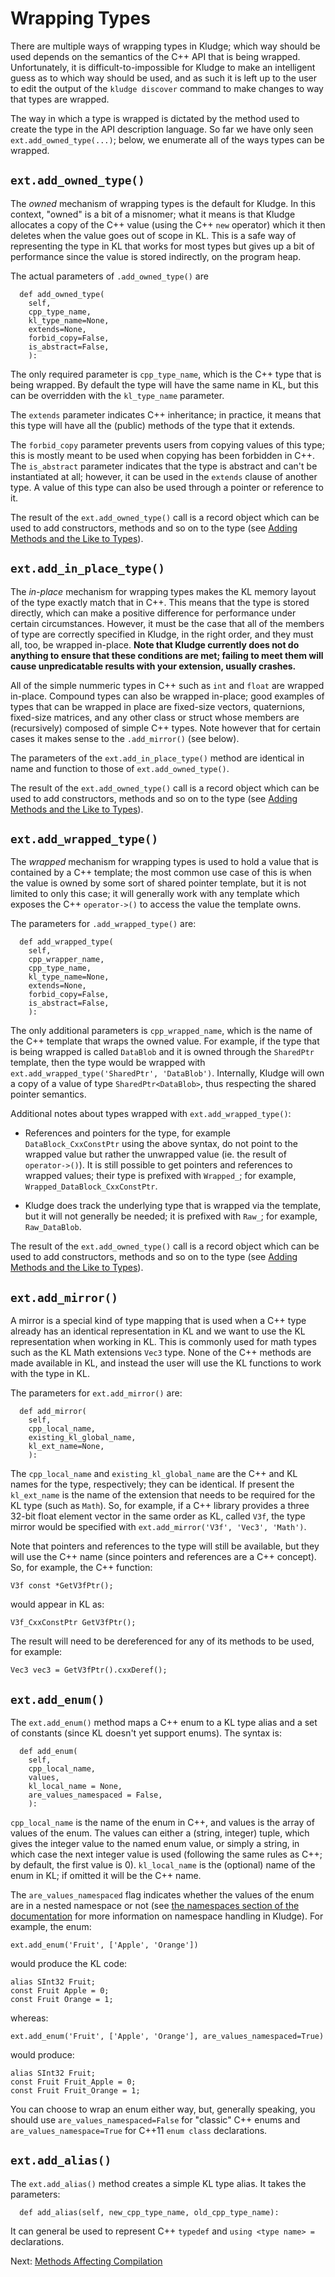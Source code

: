 # Wrapping Types

There are multiple ways of wrapping types in Kludge; which way should be used depends on the semantics of the C++ API that is being wrapped.  Unfortunately, it is difficult-to-impossible for Kludge to make an intelligent guess as to which way should be used, and as such it is left up to the user to edit the output of the `kludge discover` command to make changes to way that types are wrapped.

The way in which a type is wrapped is dictated by the method used to create the type in the API description language.  So far we have only seen `ext.add_owned_type(...)`; below, we enumerate all of the ways types can be wrapped.

## `ext.add_owned_type()`

The *owned* mechanism of wrapping types is the default for Kludge.  In this context, "owned" is a bit of a misnomer; what it means is that Kludge allocates a copy of the C++ value (using the C++ `new` operator) which it then deletes when the value goes out of scope in KL.  This is a safe way of representing the type in KL that works for most types but gives up a bit of performance since the value is stored indirectly, on the program heap.

The actual parameters of `.add_owned_type()` are

```
  def add_owned_type(
    self,
    cpp_type_name,
    kl_type_name=None,
    extends=None,
    forbid_copy=False,
    is_abstract=False,
    ):
```

The only required parameter is `cpp_type_name`, which is the C++ type that is being wrapped.  By default the type will have the same name in KL, but this can be overridden with the `kl_type_name` parameter.

The `extends` parameter indicates C++ inheritance; in practice, it means that this type will have all the (public) methods of the type that it extends.

The `forbid_copy` parameter prevents users from copying values of this type; this is mostly meant to be used when copying has been forbidden in C++.  The `is_abstract` parameter indicates that the type is abstract and can't be instantiated at all; however, it can be used in the `extends` clause of another type.  A value of this type can also be used through a pointer or reference to it.

The result of the `ext.add_owned_type()` call is a record object which can be used to add constructors, methods and so on to the type (see [Adding Methods and the Like to Types](adl-methods.md)).

## `ext.add_in_place_type()`

The *in-place* mechanism for wrapping types makes the KL memory layout of the type exactly match that in C++.  This means that the type is stored directly, which can make a positive difference for performance under certain circumstances.  However, it must be the case that all of the members of type are correctly specified in Kludge, in the right order, and they must all, too, be wrapped in-place.  **Note that Kludge currently does not do anything to ensure that these conditions are met; failing to meet them will cause unpredicatable results with your extension, usually crashes.**

All of the simple nummeric types in C++ such as `int` and `float` are wrapped in-place.  Compound types can also be wrapped in-place; good examples of types that can be wrapped in place are fixed-size vectors, quaternions, fixed-size matrices, and any other class or struct whose members are (recursively) composed of simple C++ types.  Note however that for certain cases it makes sense to the `.add_mirror()` (see below).

The parameters of the `ext.add_in_place_type()` method are identical in name and function to those of `ext.add_owned_type()`.

The result of the `ext.add_owned_type()` call is a record object which can be used to add constructors, methods and so on to the type (see [Adding Methods and the Like to Types](adl-methods.md)).

## `ext.add_wrapped_type()`

The *wrapped* mechanism for wrapping types is used to hold a value that is contained by a C++ template; the most common use case of this is when the value is owned by some sort of shared pointer template, but it is not limited to only this case; it will generally work with any template which exposes the C++ `operator->()` to access the value the template owns.

The parameters for `.add_wrapped_type()` are:

```
  def add_wrapped_type(
    self,
    cpp_wrapper_name,
    cpp_type_name,
    kl_type_name=None,
    extends=None,
    forbid_copy=False,
    is_abstract=False,
    ):
```

The only additional parameters is `cpp_wrapped_name`, which is the name of the C++ template that wraps the owned value.  For example, if the type that is being wrapped is called `DataBlob` and it is owned through the `SharedPtr` template, then the type would be wrapped with `ext.add_wrapped_type('SharedPtr', 'DataBlob')`.  Internally, Kludge will own a copy of a value of type `SharedPtr<DataBlob>`, thus respecting the shared pointer semantics.

Additional notes about types wrapped with `ext.add_wrapped_type()`:

- References and pointers for the type, for example `DataBlock_CxxConstPtr` using the above syntax, do not point to the wrapped value but rather the unwrapped value (ie. the result of `operator->()`).  It is still possible to get pointers and references to wrapped values; their type is prefixed with `Wrapped_`; for example, `Wrapped_DataBlock_CxxConstPtr`.

- Kludge does track the underlying type that is wrapped via the template, but it will not generally be needed; it is prefixed with `Raw_`; for example, `Raw_DataBlob`.

The result of the `ext.add_owned_type()` call is a record object which can be used to add constructors, methods and so on to the type (see [Adding Methods and the Like to Types](adl-methods.md)).

## `ext.add_mirror()`

A mirror is a special kind of type mapping that is used when a C++ type already has an identical representation in KL and we want to use the KL representation when working in KL.  This is commonly used for math types such as the KL Math extensions `Vec3` type.  None of the C++ methods are made available in KL, and instead the user will use the KL functions to work with the type in KL.

The parameters for `ext.add_mirror()` are:

```
  def add_mirror(
    self,
    cpp_local_name,
    existing_kl_global_name,
    kl_ext_name=None,
    ):
```

The `cpp_local_name` and `existing_kl_global_name` are the C++ and KL names for the type, respectively; they can be identical.  If present the `kl_ext_name` is the name of the extension that needs to be required for the KL type (such as `Math`).  So, for example, if a C++ library provides a three 32-bit float element vector in the same order as KL, called `V3f`, the type mirror would be specified with `ext.add_mirror('V3f', 'Vec3', 'Math')`.

Note that pointers and references to the type will still be available, but they will use the C++ name (since pointers and references are a C++ concept).  So, for example, the C++ function:

```
V3f const *GetV3fPtr();
```

would appear in KL as:

```
V3f_CxxConstPtr GetV3fPtr();
```

The result will need to be dereferenced for any of its methods to be used, for example:

```
Vec3 vec3 = GetV3fPtr().cxxDeref();
```

## `ext.add_enum()`

The `ext.add_enum()` method maps a C++ enum to a KL type alias and a set of constants (since KL doesn't yet support enums).  The syntax is:

```
  def add_enum(
    self,
    cpp_local_name,
    values,
    kl_local_name = None,
    are_values_namespaced = False,
    ):
```

`cpp_local_name` is the name of the enum in C++, and values is the array of values of the enum.  The values can either a (string, integer) tuple, which gives the integer value to the named enum value, or simply a string, in which case the next integer value is used (following the same rules as C++; by default, the first value is 0).  `kl_local_name` is the (optional) name of the enum in KL; if omitted it will be the C++ name.

The `are_values_namespaced` flag indicates whether the values of the enum are in a nested namespace or not (see [the namespaces section of the documentation](adl-namespaces.md) for more information on namespace handling in Kludge).  For example, the enum:

```
ext.add_enum('Fruit', ['Apple', 'Orange'])
```

would produce the KL code:

```
alias SInt32 Fruit;
const Fruit Apple = 0;
const Fruit Orange = 1;
```

whereas:

```
ext.add_enum('Fruit', ['Apple', 'Orange'], are_values_namespaced=True)
```

would produce:

```
alias SInt32 Fruit;
const Fruit Fruit_Apple = 0;
const Fruit Fruit_Orange = 1;
```

You can choose to wrap an enum either way, but, generally speaking, you should use `are_values_namespaced=False` for "classic" C++ enums and `are_values_namespace=True` for C++11 `enum class` declarations.

## `ext.add_alias()`

The `ext.add_alias()` method creates a simple KL type alias.  It takes the parameters:

```
  def add_alias(self, new_cpp_type_name, old_cpp_type_name):
```

It can general be used to represent C++ `typedef` and `using <type name> =` declarations.

Next: [Methods Affecting Compilation](adl-comp-methods.md)
